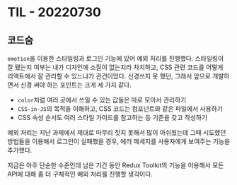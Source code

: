 # TIL - 20220730

## 코드숨

`emotion`을 이용한 스타일링과 로그인 기능에 있어 예외 처리를 진행했다. 스타일링이 잘 됐는지 여부는 내가 디자인에 소질이 없는지라 차치하고, CSS 관련 코드를 어떻게 리액트에서 잘 관리할 수 있느냐가 관건이었다. 신경쓰지 못 했던, 그래서 앞으로 개발하면서 신경 써야 하는 포인트는 크게 세 가지 같다.

- `color`처럼 여러 곳에서 쓰일 수 있는 값들은 따로 모아서 관리하기
- `CSS-in-JS`의 목적을 이해하고, CSS 코드는 컴포넌트와 같은 파일에서 사용하기
- CSS 속성 순서도 여러 스타일 가이드를 참고하는 등 기준을 갖고 작성하기

예외 처리는 지난 과제에서 제대로 마무리 짓지 못해서 많이 아쉬웠는데 그때 시도했던 방법들을 이용해서 로그인이 실패했을 경우, 에러 메세지를 사용자에게 보여주는 기능을 추가했다.

지금은 아주 단순한 수준인데 남은 기간 동안 Redux Toolkit의 기능을 이용해서 모든 API에 대해 좀 더 구체적인 예외 처리를 진행할 생각이다.
